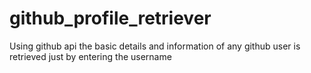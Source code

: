 # github_profile_retriever
Using github api the basic details and information of any github user is retrieved just by entering the username
